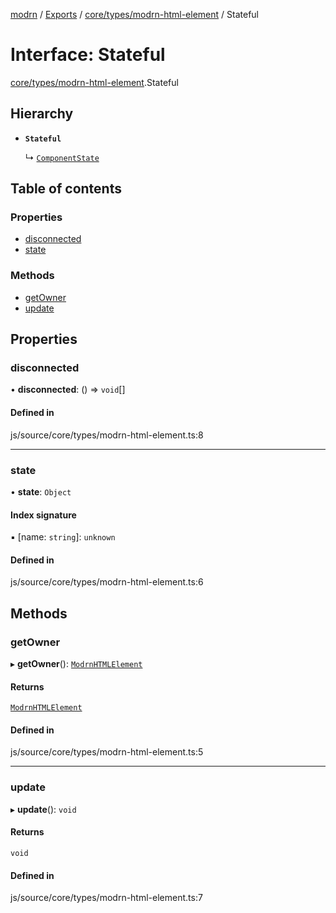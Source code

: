 [modrn](../README.md) / [Exports](../modules.md) / [core/types/modrn-html-element](../modules/core_types_modrn_html_element.md) / Stateful

# Interface: Stateful

[core/types/modrn-html-element](../modules/core_types_modrn_html_element.md).Stateful

## Hierarchy

- **`Stateful`**

  ↳ [`ComponentState`](core_types_modrn_html_element.ComponentState.md)

## Table of contents

### Properties

- [disconnected](core_types_modrn_html_element.Stateful.md#disconnected)
- [state](core_types_modrn_html_element.Stateful.md#state)

### Methods

- [getOwner](core_types_modrn_html_element.Stateful.md#getowner)
- [update](core_types_modrn_html_element.Stateful.md#update)

## Properties

### disconnected

• **disconnected**: () => `void`[]

#### Defined in

js/source/core/types/modrn-html-element.ts:8

___

### state

• **state**: `Object`

#### Index signature

▪ [name: `string`]: `unknown`

#### Defined in

js/source/core/types/modrn-html-element.ts:6

## Methods

### getOwner

▸ **getOwner**(): [`ModrnHTMLElement`](../classes/core_types_modrn_html_element.ModrnHTMLElement.md)

#### Returns

[`ModrnHTMLElement`](../classes/core_types_modrn_html_element.ModrnHTMLElement.md)

#### Defined in

js/source/core/types/modrn-html-element.ts:5

___

### update

▸ **update**(): `void`

#### Returns

`void`

#### Defined in

js/source/core/types/modrn-html-element.ts:7
